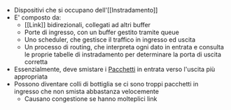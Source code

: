 - Dispositivi che si occupano dell'[[Instradamento]]
- E' composto da:
	- [[Link]] bidirezionali, collegati ad altri buffer
	- Porte di ingresso, con un buffer gestito tramite queue
	- Uno scheduler, che gestisce il traffico in ingresso ed uscita
	- Un processo di routing, che interpreta ogni dato in entrata e consulta le proprie tabelle di instradamento per determinare la porta di uscita corretta
- Essenzialmente, deve smistare i [Pacchetti]([[Pacchetto]]) in entrata verso l'uscita più appropriata
- Possono diventare colli di bottiglia se ci sono troppi pacchetti in ingresso che non smista abbastanza velocemente
	- Causano congestione se hanno molteplici link